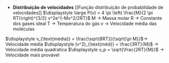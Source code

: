 - **Distribuição de velocidades**
[[Função distribuição de probabilidade de velocidades]]
$\displaystyle \large P(v) = 4 \pi \left( \frac{M}{2 \pi RT}\right)^{3/2} v^2e^{-Mv^2/2RT}$
M -> Massa molar
R -> Constante dos gases ideal
T -> Temperatura do gás
v -> Velocidade média das moléculas

$\displaystyle v_{\text{média}} = \frac{\sqrt{8RT}}{\sqrt{\pi M}}$-> Velocidade média
$\displaystyle (v^2)_{\text{méd}} = \frac{3RT}{M}$ -> Velocidade média quadratica
$\displaystyle v_p = \sqrt{\frac{2RT}{M}}$   -> Velocidade mais provável